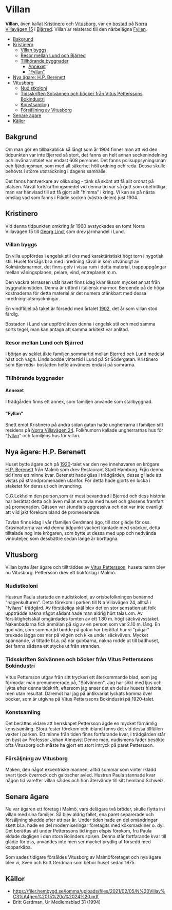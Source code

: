 # Villan

**Villan**, även kallat [Kristinero](Kristinero.md) och [Vitusborg](Vitusborg.md), var en [bostad](bostad.md) på [Norra Villavägen 15](Norra%20Villavägen%2015.md) i [Bjärred](Bjärred.md). Villan är relaterad till den närbelägna [Fyllan](Fyllan.md).

* [Bakgrund](#bakgrund)
* [Kristinero](#kristinero)
  * [Villan byggs](#villan-byggs)
  * [Resor mellan Lund och Bjärred](#resor-mellan-lund-och-bjärred)
  * [Tillhörande byggnader](#tillhörande-byggnader)
    * [Annexet](#annexet)
    * ["Fyllan"](#fyllan)
* [Nya ägare: H.P. Berenett](#nya-ägare-hp-berenett)
* [Vitusborg](#vitusborg)
  * [Nudistkoloni](#nudistkoloni)
  * [Tidsskriften Solvännen och böcker från Vitus Petterssons Bokindustri](#tidsskriften-solvännen-och-böcker-från-vitus-petterssons-bokindustri)
  * [Konstsamling](#konstsamling)
  * [Försäljning av Vitusborg](#försäljning-av-vitusborg)
* [Senare ägare](#senare-ägare)
* [Källor](#källor)

## Bakgrund

Om man gör en tillbakablick så långt som år 1904 finner man att vid den tidpunkten var inte Bjerred så stort, det fanns en helt annan sockenindelning och invånarantalet var endast 608 personer. Det fanns polisuppsyningsman och fjärdingsman, som med all säkerhet höll ordning och reda. Dessa skulle behövts i större utsträckning i dagens samhälle.

Det fanns hantverkare av olika slag - tänk så skönt att få allt ordnat på platsen. Nåväl fortskaffningsmedel vid denna tid var så gott som obefintliga, man var hänvisad till att få gjort allt "himma" i kring. Vi kan se på nästa omslag vad som fanns i Flädie socken (västra delen) just 1904.

## Kristinero

Vid denna tidpunkten omkring år 1900 avstyckades en tomt Norra Villavägen 15 till [Georg Lind](Georg%20Lind.md), som drev järnhandel i Lund.

### Villan byggs

En villa uppfördes i engelsk stil dvs med karaktäristiskt högt torn i nygotisk stil. Huset försågs bl a med inredning såväl in som utvändigt av Kolmårdsmarmor, det finns golv i vissa rum i detta material, trappuppgångar mellan våningsplanen, pelare, vind, entreplanet m.m.

Den vackra terrassen utåt havet finns idag kvar liksom mycket annat från byggnationstiden. Denna är utförd i italiensk marmor. Beroende på de höga kostnaderna för detta material är det numera otänkbart med dessa inredningsutsmyckningar.

En vindflöjel på taket är försedd med årtalet [1902](1902.md), det år som villan stod färdig.

Bostaden i Lund var uppförd även denna i engelsk stil och med samma sorts tegel, man kan antaga att samma arkitekt var anlitad.

### Resor mellan Lund och Bjärred

I början av seklet åkte familjen sommartid mellan Bjerred och Lund medelst häst och vagn. Linds bodde vintertid i Lund på St Södergatan. Kristinero som Bjerreds- bostaden hette användes endast på somrarna.

### Tillhörande byggnader

#### Annexet

I trädgården finns ett annex, som familjen använde som stallbyggnad.

#### "Fyllan"

Snett emot Kristinero på andra sidan gatan hade ungherrarna i familjen sitt residens på [Norra Villavägen 24](Norra%20Villavägen%2024.md). Folkhumorn kallade ungherrarnas hus för "[fyllan](fyllan.md)" och familjens hus för villan.

## Nya ägare: H.P. Berenett

Huset bytte ägare och på [1920](1920.md)-talet var den nye innehavaren en krögare [H.P. Berenett](H.P.%20Berenett.md) från Malmö som drev Restaurant Stadt Hamburg. Från denna tid finns ett minne kvar. Berenett hade gäss i trädgården, dessa gillade att vistas på strandpromenaden utanför. För detta hade gjorts en lucka i staketet för deras ut och invandring.

C.G.Lekholm den person,som är mest bevandrad i Bjerred och dess historia har berättat detta och även målat en tavla med huset och gässens framfart på promenaden. Gässen var stundtals aggressiva och det var inte ovanligt att vild jakt förekom bland de promenerande.

Tavlan finns idag i vår (familjen Gerdman) ägo, till stor glädje för oss. Gräsmattorna var vid denna tidpunkt vackert kantade med snäckor, detta tilltalade nog inte krögaren, som bytte ut dessa med upp och nedvända vinbuteljer, som dessbättre sedan länge är borttagna.

## Vitusborg

Villan bytte åter ägare och tillträddes av [Vitus Pettersson](Vitus%20Pettersson.md), husets namn blev nu Vitusborg. Pettersson drev ett bokförlag i Malmö.

### Nudistkoloni

Hustrun Paula startade en nudistkoloni, av ortsbefolkningen benämnd "nagenkulturen". Detta förekom i parken till N:a Villavägen 24, alltså i "fyllans" trädgård. Av förståeliga skäl blev det en stor sensation att folk uppträdde nakna något sådant hade man aldrig hört talas om. Av försiktighetsskäl omgärdades tomten av ett 1.80 m. högt säckvävsstaket. Nakenbadarna fick anmälan på sig av en person som var 2.10 m. lång. En god vän, som sommartid bodde på gatan har berättat hur vi "pågar" brukade lägga oss ner på vägen och kika under säckväven. Mycket spännande, vi tittade bl.a. på när gubbarna, nakna rodde ut till badhuset, det fanns sådana ett stycke ut från stranden.

### Tidsskriften Solvännen och böcker från Vitus Petterssons Bokindustri

Vitus Pettersson utgav från sitt tryckeri ett återkommande blad, som jag förmodar man prenumererade på, "Solvännen". Jag har sökt med ljus och lykta efter denna tidskrift, eftersom jag anser det en del av husets historia, men utan resultat. Däremot har jag på antikvariat lyckats komma över böcker, som är utgivna på Vitus Petterssons Bokindustri på 1920-talet.

### Konstsamling

Det berättas vidare att herrskapet Pettersson ägde en mycket förnämlig konstsamling. Stora fester förekom och ibland fanns det vid dessa tillfällen vakter i parken. Ett minne från tiden finns fortfarande kvar, i trädgården står en byst av Professor Johan Almqvist Denne man, nudismens fader besökte ofta Vitusborg och måste ha gjort ett stort intryck på paret Pettersson.

### Försäljning av Vitusborg

Maken, den något excentriske mannen, alltid sommar som vinter iklädd svart tjock överrock och galoscher avled. Hustrun Paula stannade kvar någon tid varefter villan såldes och hon återvände till sitt hemland Schweiz.

## Senare ägare

Nu var ägaren ett företag i Malmö, vars delägare två bröder, skulle flytta in i villan med sina familjer. Så blev aldrig fallet, ena paret separerade och försäljning skedde efter ett par år. Under tiden hade en del omändringar skett bl.a. hade en del moderniseringar företagits med köksmaskiner o. dyl. Det berättas att under Petterssons tid ingen elspis förekom, fru Paula eldade dagligen i den stora Bolinders spisen. Denna står fortfarande kvar till glädje för oss, användes inte men ser mycket prydlig ut försedd med kopparkåpa.

Som sades tidigare försåldes Vitusborg av Malmöföretaget och nya ägare blev vi, Sven och Britt Gerdman som bebor huset sedan 1975.

## Källor

* <https://filer.hembygd.se/lomma/uploads/files/2021/02/05/N%20Villav%C3%A4gen%2015%20o%2024%20.pdf>
* Britt Gerdman, Ur Medlemsblad 31 (1994)
